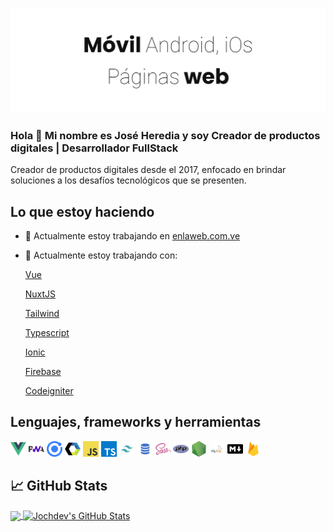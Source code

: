 ![Jochdev - Fullstack developer](https://raw.githubusercontent.com/jochdev/jochdev/master/assets/header.png)

### Hola 👋 Mi nombre es Jos&eacute; Heredia y soy Creador de productos digitales | Desarrollador FullStack

Creador de productos digitales desde el 2017, enfocado en brindar soluciones a los desafíos tecnológicos que se presenten.



## Lo que estoy haciendo

- 🔭 Actualmente estoy trabajando en [enlaweb.com.ve](https://enlaweb.com.ve)
- 🌱 Actualmente estoy trabajando con:

  [Vue](https://reactjs.org)
  
  [NuxtJS](https://nuxtjs.org/)
  
  [Tailwind](https://tailwindcss.com/)
  
  [Typescript](https://www.typescriptlang.org/)

  [Ionic](https://ionicframework.com/)

  [Firebase](https://firebase.google.com/)

  [Codeigniter](https://codeigniter.com/)

## Lenguajes, frameworks y herramientas

<code><img height="25" src="https://raw.githubusercontent.com/github/explore/80688e429a7d4ef2fca1e82350fe8e3517d3494d/topics/vue/vue.png" alt="VueJS"></code>
<code><img height="25" src="https://raw.githubusercontent.com/github/explore/80688e429a7d4ef2fca1e82350fe8e3517d3494d/topics/pwa/pwa.png" alt="PWA"></code>
<code><img height="25" src="https://raw.githubusercontent.com/ionic-team/ionic-framework/main/.github/assets/logo.png" alt="Ionic"></code>
<code><img height="25" src="https://raw.githubusercontent.com/github/explore/80688e429a7d4ef2fca1e82350fe8e3517d3494d/topics/web-components/web-components.png" alt="web-component"></code>
<code><img height="25" src="https://raw.githubusercontent.com/github/explore/80688e429a7d4ef2fca1e82350fe8e3517d3494d/topics/javascript/javascript.png"></code>
<code><img height="25" src="https://raw.githubusercontent.com/github/explore/80688e429a7d4ef2fca1e82350fe8e3517d3494d/topics/typescript/typescript.png"></code>
<code><img height="25" src="https://raw.githubusercontent.com/github/explore/80688e429a7d4ef2fca1e82350fe8e3517d3494d/topics/tailwind/tailwind.png"></code>
<code><img height="25" src="https://raw.githubusercontent.com/github/explore/80688e429a7d4ef2fca1e82350fe8e3517d3494d/topics/sql/sql.png" alt="SQL"></code>
<code><img height="25" src="https://raw.githubusercontent.com/github/explore/80688e429a7d4ef2fca1e82350fe8e3517d3494d/topics/sass/sass.png" alt="SASS"></code>
<code><img height="25" src="https://raw.githubusercontent.com/github/explore/ccc16358ac4530c6a69b1b80c7223cd2744dea83/topics/php/php.png" alt="PHP"></code>
<code><img height="25" src="https://raw.githubusercontent.com/github/explore/80688e429a7d4ef2fca1e82350fe8e3517d3494d/topics/nodejs/nodejs.png" alt="Node"></code>
<code><img height="25" src="https://raw.githubusercontent.com/github/explore/80688e429a7d4ef2fca1e82350fe8e3517d3494d/topics/mysql/mysql.png" alt="MySql"></code>
<code><img height="25" src="https://raw.githubusercontent.com/github/explore/80688e429a7d4ef2fca1e82350fe8e3517d3494d/topics/markdown/markdown.png" alt="Markdown"></code>
<code><img height="25" src="https://raw.githubusercontent.com/github/explore/80688e429a7d4ef2fca1e82350fe8e3517d3494d/topics/firebase/firebase.png" alt="Firebase"></code>
<!-- <code><img height="20" src="" alt="Ionic"></code> -->




## &#x1f4c8; GitHub Stats

<a href="https://github.com/jochdev/jochdev">
  <img align="center" src="https://github-readme-stats.vercel.app/api/top-langs/?username=jochdev&hide=java,html,tex&title_color=fff&text_color=9f9f9f&icon_color=79ff97&bg_color=151515&langs_count=3" />
</a>
<a href="https://github.com/jochdev/jochdev">
  <img align="center" src="https://github-readme-stats.vercel.app/api?username=jochdev&show_icons=true&line_height=27&count_private=true&title_color=fff&text_color=9f9f9f&icon_color=79ff97&bg_color=151515" alt="Jochdev's GitHub Stats" />
</a>

<!-- recursos

https://gist.github.com/rxaviers/7360908 -- emojis
 -->
